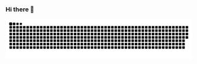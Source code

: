 ### Hi there 👋

<picture>
  <source media="(prefers-color-scheme: dark)" srcset="https://raw.githubusercontent.com/ug1004/ug1004/output/github-contribution-grid-snake-dark.svg">
  <source media="(prefers-color-scheme: light)" srcset="https://raw.githubusercontent.com/ug1004/ug1004/output/github-contribution-grid-snake.svg">
  <img alt="github contribution grid snake animation" src="https://raw.githubusercontent.com/ug1004/ug1004/output/github-contribution-grid-snake.svg">
</picture>


<!--
**ug1004/ug1004** is a ✨ _special_ ✨ repository because its `README.md` (this file) appears on your GitHub profile.

Here are some ideas to get you started:

- 🔭 I’m currently working on ...
- 🌱 I’m currently learning ...
- 👯 I’m looking to collaborate on ...
- 🤔 I’m looking for help with ...
- 💬 Ask me about ...
- 📫 How to reach me: ...
- 😄 Pronouns: ...
- ⚡ Fun fact: ...
-->
